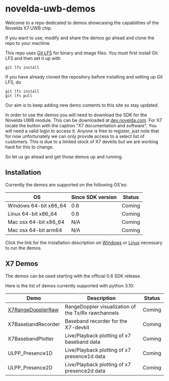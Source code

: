 # novelda-uwb-demos

Welcome to a repo dedicated to demos showcasing the capabilities of the Novelda X7 UWB chip.


If you want to use, modify and share the demos go ahead and clone the repo to 
your machine.

This repo uses [Git LFS](https://git-lfs.com/) for binary and image files. You must first install Git LFS and then set it up with
 ```
 git lfs install
 ```
If you have already cloned the repository before installing and setting up Git LFS, do
 ```
 git lfs install
 git lfs pull
 ```

 Our aim is to keep adding new demo contents to this site so stay updated.

In order to use the demos you will need to download the SDK for the Novelda UWB module. This can be
downloaded at [dev.novelda.com](https://novelda.com/developer). For X7 locate the button with the caption
"X7 documentation and software". You will need a valid login to access it. Anyone is free to
register, just note that for now unfortunately we can only provide access to a select list of customers.
This is due to a limited stock of X7 devkits but we are working hard for this to change.

So let us go ahead and get those demos up and running.

## Installation ##

Currently the demos are supported on the following OS'es:

 OS                    | Since SDK version | Status |
|-----------------------|---------|--------|
| Windows 64-bit x86_64 | 0.6     | Coming |
| Linux 64-bit x86_64   | 0.6     | Coming |
| Mac osx 64-bit x86_64 | N/A     | Coming |
| Mac osx 64-bit arm64  | N/A     | Coming |

Click the link for the installation description on [Windows](./InstallationDescription_Windows.md) 
or [Linux](./InstallationDescription_Linux.md) necessary to run the demos. 

## X7 Demos ##

The demos can be used starting with the official 0.6 SDK release. 

Here is the list of demos currently supported with python 3.10:

| Demo                                                                                  | Description                                         | Status |
|---------------------------------------------------------------------------------------|-----------------------------------------------------|--------|
| [X7RangeDopplerRaw](.Demos/RadarDirect/X7RangeDopplerRaw/X7RangeDopplerRaw_Readme.md) | RangeDoppler visualization of the Tx/Rx rawchannels | Coming |
| X7BasebandRecorder                                                                    | Baseband recorder for the X7-devkit                 | Coming |
| X7BasebandPlotter                                                                     | Live/Playback plotting of x7 baseband data          | Coming |
| ULPP_Presence1D                                                                       | Live/Playback plotting of x7 presence1d data        | Coming |
| ULPP_Presence2D                                                                       | Live/Playback plotting of x7 presence2d data        | Coming |

